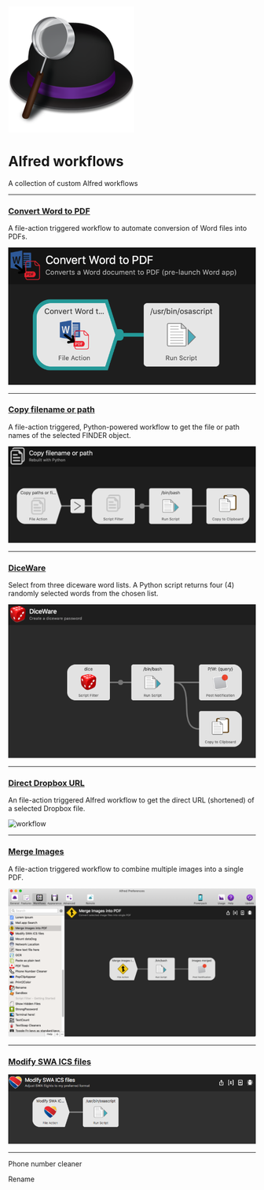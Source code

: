 ![](https://github.com/woodwerk/alfred_workflows/blob/master/alfred.png?raw=true)
# Alfred workflows 

A collection of custom Alfred workflows

***

### [Convert Word to PDF](https://github.com/woodwerk/alfred_convertWord2PDF)

A file-action triggered workflow to automate conversion of Word files into PDFs.

![workflow](https://raw.githubusercontent.com/woodwerk/alfred_convertWord2PDF/master/convertWord2PDF.png)
***

### [Copy filename or path](https://github.com/woodwerk/alfred_copy_file_path)

A file-action triggered, Python-powered workflow to get the file or path names of the selected FINDER object.

![workflow](https://raw.githubusercontent.com/woodwerk/alfred_copy_file_path/master/alfred_copy_file_path.png)
***

### [DiceWare](https://github.com/woodwerk/alfred_diceware)

Select from three diceware word lists. A Python script returns four (4) randomly selected words from the chosen list.

![workflow](https://github.com/woodwerk/alfred_diceware/raw/master/diceware.png)
***

### [Direct Dropbox URL](https://github.com/woodwerk/alfred_directDB)

An file-action triggered Alfred workflow to get the direct URL (shortened) of a selected Dropbox file.

![workflow](https://github.com/woodwerk/alfred_directDB/raw/master/alfred_directDB.jpg)
***

### [Merge Images](https://github.com/woodwerk/alfred_merge_images)
A file-action triggered workflow to combine multiple images into a single PDF.

![workflow](https://github.com/woodwerk/alfred_merge_images/raw/master/workflow.png)
***

### [Modify SWA ICS files](https://github.com/woodwerk/alfred_modifySWA)

![workflow](https://github.com/woodwerk/alfred_modifySWA/blob/master/modify%20SWA%20ICS.png)
***

Phone number cleaner

Rename
